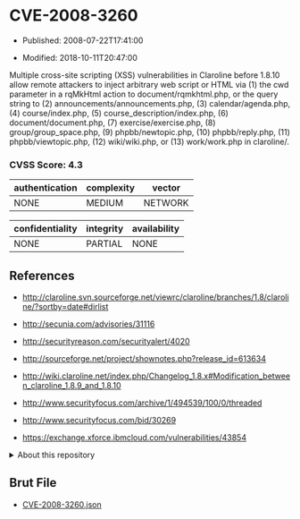 # CVE-2008-3260

- Published: 2008-07-22T17:41:00

- Modified: 2018-10-11T20:47:00

Multiple cross-site scripting (XSS) vulnerabilities in Claroline before 1.8.10 allow remote attackers to inject arbitrary web script or HTML via (1) the cwd parameter in a rqMkHtml action to document/rqmkhtml.php, or the query string to (2) announcements/announcements.php, (3) calendar/agenda.php, (4) course/index.php, (5) course_description/index.php, (6) document/document.php, (7) exercise/exercise.php, (8) group/group_space.php, (9) phpbb/newtopic.php, (10) phpbb/reply.php, (11) phpbb/viewtopic.php, (12) wiki/wiki.php, or (13) work/work.php in claroline/.

### CVSS Score: **4.3**

| authentication | complexity | vector |
| --- | --- | --- |
| NONE | MEDIUM | NETWORK |

| confidentiality | integrity | availability |
| --- | --- | --- |
| NONE | PARTIAL | NONE |

## References

* http://claroline.svn.sourceforge.net/viewrc/claroline/branches/1.8/claroline/?sortby=date#dirlist

* http://secunia.com/advisories/31116

* http://securityreason.com/securityalert/4020

* http://sourceforge.net/project/shownotes.php?release_id=613634

* http://wiki.claroline.net/index.php/Changelog_1.8.x#Modification_between_claroline_1.8.9_and_1.8.10

* http://www.securityfocus.com/archive/1/494539/100/0/threaded

* http://www.securityfocus.com/bid/30269

* https://exchange.xforce.ibmcloud.com/vulnerabilities/43854

<details>
<summary>About this repository</summary> 

  This repository is part of the project [Live Hack CVE](https://github.com/Live-Hack-CVE). Main website can be found [www.live-hack.org](https://www.live-hack.org) 
  
  Made by [Sn0wAlice](https://github.com/Sn0wAlice) for the people that care about security and need to have a feed of the latest CVEs. Hope you enjoy it, don't forget to star the repo and follow me on [Twitter](https://twitter.com/Sn0wAlice) and [Github](https://github.com/Sn0wAlice). And that is my [personnal website](https://www.alice-snow.me/)

  - [Home Page](https://github.com/Live-Hack-CVE)
  - [Framework](https://github.com/Live-Hack-CVE/cve-framework)
  - [CVE database](https://github.com/Live-Hack-CVE/full_database)
  - [Changelog](https://github.com/Live-Hack-CVE/Changelog)
</details>

## Brut File

* [CVE-2008-3260.json](https://raw.githubusercontent.com/Live-Hack-CVE/full_database/main/cves/2008/CVE-2008-3260.json)

